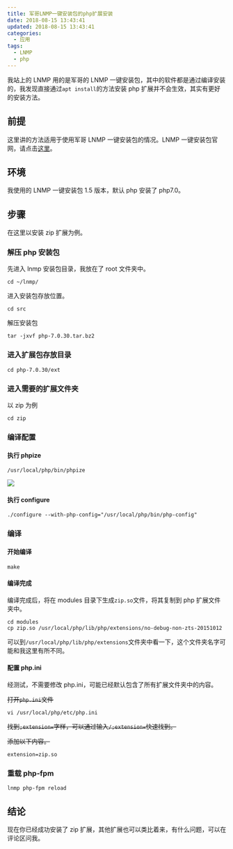 ```yaml
---
title: 军哥LNMP一键安装包的php扩展安装
date: 2018-08-15 13:43:41
updated: 2018-08-15 13:43:41
categories:
  - 应用
tags:
  - LNMP
  - php
---
```


我站上的 LNMP 用的是军哥的 LNMP 一键安装包，其中的软件都是通过编译安装的，我发现直接通过`apt install`的方法安装 php 扩展并不会生效，其实有更好的安装方法。

<!--more-->

## 前提

这里讲的方法适用于使用军哥 LNMP 一键安装包的情况。LNMP 一键安装包官网，请点击[这里](https://lnmp.org/)。

## 环境

我使用的 LNMP 一键安装包 1.5 版本，默认 php 安装了 php7.0。

## 步骤

在这里以安装 zip 扩展为例。

### 解压 php 安装包

先进入 lnmp 安装包目录，我放在了 root 文件夹中。

```shell
cd ~/lnmp/
```

进入安装包存放位置。

```shell
cd src
```

解压安装包

```shell
tar -jxvf php-7.0.30.tar.bz2
```

### 进入扩展包存放目录

```shell
cd php-7.0.30/ext
```

### 进入需要的扩展文件夹

以 zip 为例

```shell
cd zip
```

### 编译配置

#### 执行 phpize

```shell
/usr/local/php/bin/phpize
```

![](https://img.iszy.xyz/20190318204059.png?x-oss-process=style/big)

#### 执行 configure

```shell
./configure --with-php-config="/usr/local/php/bin/php-config"
```

### 编译

#### 开始编译

```shell
make
```

#### 编译完成

编译完成后，将在 modules 目录下生成`zip.so`文件，将其复制到 php 扩展文件夹中。

```shell
cd modules
cp zip.so /usr/local/php/lib/php/extensions/no-debug-non-zts-20151012
```

可以到`/usr/local/php/lib/php/extensions`文件夹中看一下，这个文件夹名字可能和我这里有所不同。

#### 配置 php.ini

经测试，不需要修改 php.ini，可能已经默认包含了所有扩展文件夹中的内容。

~~打开`php.ini`文件~~

```shell
vi /usr/local/php/etc/php.ini
```

~~找到`;extension=`字样，可以通过输入`/;extension=`快速找到。~~

~~添加以下内容。~~

```
extension=zip.so
```

### 重载 php-fpm

```shell
lnmp php-fpm reload
```

## 结论

现在你已经成功安装了 zip 扩展，其他扩展也可以类比着来，有什么问题，可以在评论区问我。
